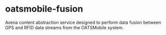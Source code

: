 # oatsmobile-fusion
Avena content abstraction service designed to perform data fusion between GPS and RFID data streams from the OATSMobile system.

